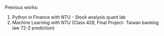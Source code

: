 Previous works:

1. Python in Finance with NTU - Stock analysis quant lab
2. Machine Learning with NTU (Class 428, Final Project- Taiwan banking law 72-2 prediction)
